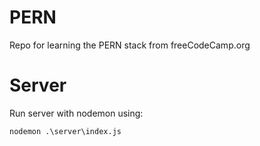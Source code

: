 # PERN

Repo for learning the PERN stack from freeCodeCamp.org

# Server

Run server with nodemon using:

```
nodemon .\server\index.js
```
